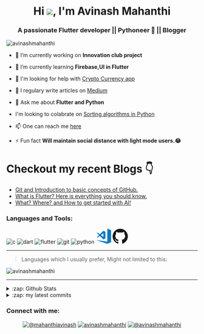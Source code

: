 <h1 align="center">Hi <img src="https://media.giphy.com/media/hvRJCLFzcasrR4ia7z/giphy.gif" width="25px">, I'm Avinash Mahanthi</h1>
<h3 align="center">A passionate Flutter developer || Pythoneer 🐍 || Blogger</h3>

<p align="left"> <img src="https://komarev.com/ghpvc/?username=avinashmahanthi" alt="avinashmahanthi" /> </p>

- 🔭 I’m currently working on **Innovation club project**

- 🌱 I’m currently learning **Firebase,UI in Flutter**

- 🤔 I'm looking for help with [Crypto Currency app](https://github.com/AvinashMahanthi/Bit_coin_tracker)

- 📝 I regulary write articles on [Medium](https://medium.com/@AvinashMahanthi)

- 💬 Ask me about **Flutter and Python**

- I'm looking to colabrate on [Sorting algorithms in Python](https://github.com/AvinashMahanthi/sorting-types)

- 📫 One can reach me [here](https://www.linkedin.com/in/avinash-mahanthi)

- ⚡ Fun fact **Will maintain social distance with light mode users.😂**


# Checkout my recent Blogs 👇
<!-- BLOG-POST-LIST:START -->
- [Git and Introduction to basic concepts of GitHub.](https://medium.com/@AvinashMahanthi/git-and-introduction-to-basic-concepts-of-github-a7e7afc4705d?source=rss-5ae14ecb5e89------2)
- [What is Flutter? Here is everything you should know.](https://medium.com/@AvinashMahanthi/what-is-flutter-8febbac5e1b2?source=rss-5ae14ecb5e89------2)
- [What? Where? and How to get started with AI!](https://medium.com/@AvinashMahanthi/what-where-and-how-to-study-ai-2f3f84065479?source=rss-5ae14ecb5e89------2)
<!-- BLOG-POST-LIST:END -->



### Languages and Tools:
<p align="left"><img src="https://devicons.github.io/devicon/devicon.git/icons/c/c-original.svg" alt="c" width="40" height="40"/> <img src="https://www.vectorlogo.zone/logos/dartlang/dartlang-icon.svg" alt="dart" width="40" height="40"/> <img src="https://www.vectorlogo.zone/logos/flutterio/flutterio-icon.svg" alt="flutter" width="40" height="40"/> <img src="https://www.vectorlogo.zone/logos/git-scm/git-scm-icon.svg" alt="git" width="40" height="40"/> <img src="https://devicons.github.io/devicon/devicon.git/icons/python/python-original.svg" alt="python" width="40" height="40"/> <img src="https://raw.githubusercontent.com/github/explore/80688e429a7d4ef2fca1e82350fe8e3517d3494d/topics/visual-studio-code/visual-studio-code.png" alt="c" width="40" height="40"/> <img src="https://raw.githubusercontent.com/github/explore/78df643247d429f6cc873026c0622819ad797942/topics/github/github.png" alt="c" width="40" height="40" /> </p>

---

>Languages which I usually prefer, Might not limited to this:
<p><img align="centre" src="https://github-readme-stats.vercel.app/api/top-langs/?username=avinashmahanthi&layout=compact&hide=html&theme=synthwave" alt="avinashmahanthi" /></p>

---

<details>
  <summary>:zap: Github Stats</summary>

  <img align="left" alt="codeSTACKr's Github Stats" src="https://github-readme-stats.codestackr.vercel.app/api?username=avinashmahanthi&show_icons=true&hide_border=true" />

</details>


<details>
  <summary>:zap: my latest commits</summary>  
<!--START_SECTION:activity-->
1. 🗣 Commented on [#23](https://github.com//gautamkrishnar/blog-post-workflow/issues/23) in [gautamkrishnar/blog-post-workflow](https://github.com//gautamkrishnar/blog-post-workflow)
2. 🗣 Commented on [#23](https://github.com//gautamkrishnar/blog-post-workflow/issues/23) in [gautamkrishnar/blog-post-workflow](https://github.com//gautamkrishnar/blog-post-workflow)
3. 🗣 Commented on [#23](https://github.com//gautamkrishnar/blog-post-workflow/issues/23) in [gautamkrishnar/blog-post-workflow](https://github.com//gautamkrishnar/blog-post-workflow)
4. ❗️ Opened issue [#23](https://github.com//gautamkrishnar/blog-post-workflow/issues/23) in [gautamkrishnar/blog-post-workflow](https://github.com//gautamkrishnar/blog-post-workflow)
5. 🗣 Commented on [#1](https://github.com//Mokkapps/mokkapps/issues/1) in [Mokkapps/mokkapps](https://github.com//Mokkapps/mokkapps)
<!--END_SECTION:activity-->
</details>

### Connect with me:
<p align="center">
<a href="https://twitter.com/@mahanthiavinash" target="blank"><img align="center" src="https://cdn.jsdelivr.net/npm/simple-icons@3.0.1/icons/twitter.svg" alt="@mahanthiavinash" height="30" width="30" /></a>
<a href="https://linkedin.com/in/avinashmahanthi" target="blank"><img align="center" src="https://cdn.jsdelivr.net/npm/simple-icons@3.0.1/icons/linkedin.svg" alt="avinashmahanthi" height="30" width="30" /></a>
<a href="https://medium.com/@avinashmahanthi" target="blank"><img align="center" src="https://cdn.jsdelivr.net/npm/simple-icons@3.0.1/icons/medium.svg" alt="@avinashmahanthi" height="30" width="30" /></a>
</p>

